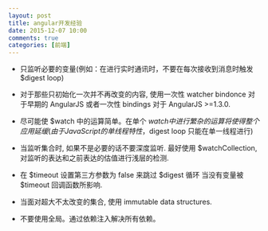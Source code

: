 ```yaml
---
layout: post
title: angular开发经验
date: 2015-12-07 10:00
comments: true
categories: [前端]
---
```

 
- 只监听必要的变量(例如：在进行实时通讯时，不要在每次接收到消息时触发 $digest loop)

- 对于那些只初始化一次并不再改变的内容, 使用一次性 watcher bindonce 对于早期的 AngularJS 或者一次性 bindings 对于 AngularJS >=1.3.0.

- 尽可能使 $watch 中的运算简单。在单个 $watch 中进行繁杂的运算将使得整个应用延缓(由于JavaScript的单线程特性，$digest loop 只能在单一线程进行)

- 当监听集合时, 如果不是必要的话不要深度监听. 最好使用 $watchCollection, 对监听的表达和之前表达的估值进行浅层的检测.

- 在 $timeout 设置第三方参数为 false 来跳过 $digest 循环 当没有变量被 $timeout 回调函数所影响.

- 当面对超大不太改变的集合, 使用 immutable data structures.

- 不要使用全局。通过依赖注入解决所有依赖。